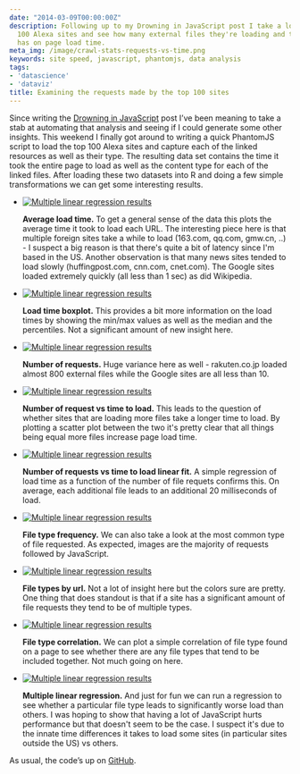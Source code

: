 ```yaml
---
date: "2014-03-09T00:00:00Z"
description: Following up to my Drowning in JavaScript post I take a look at the top
  100 Alexa sites and see how many external files they're loading and the impact that
  has on page load time.
meta_img: /image/crawl-stats-requests-vs-time.png
keywords: site speed, javascript, phantomjs, data analysis
tags:
- 'datascience'
- 'dataviz'
title: Examining the requests made by the top 100 sites
---
```


Since writing the <a href="http://dangoldin.com/2013/12/01/drowning-in-javascript/">Drowning in JavaScript</a> post I’ve been meaning to take a stab at automating that analysis and seeing if I could generate some other insights. This weekend I finally got around to writing a quick PhantomJS script to load the top 100 Alexa sites and capture each of the linked resources as well as their type. The resulting data set contains the time it took the entire page to load as well as the content type for each of the linked files. After loading these two datasets into R and doing a few simple transformations we can get some interesting results.

<ul class="thumbnails">
  <li>
    <div class="thumbnail">
      <a href="{{ IMG_PATH }}crawl-stats-times-mean.png">
        <img src="/image/crawl-stats-regression-multiple.png" alt="Multiple linear regression results" data-width="486" data-height="418" data-layout="responsive" />
      </a>
      <p>
        <strong>Average load time.</strong> To get a general sense of the data this plots the average time it took to load each URL. The interesting piece here is that multiple foreign sites take a while to load (163.com, qq.com, gmw.cn, ..) - I suspect a big reason is that there's quite a bit of latency since I'm based in the US. Another observation is that many news sites tended to load slowly (huffingpost.com, cnn.com, cnet.com). The Google sites loaded extremely quickly (all less than 1 sec) as did Wikipedia.
      </p>
    </div>
  </li>

  <li>
    <div class="thumbnail">
      <a href="{{ IMG_PATH }}crawl-stats-times-boxplot.png">
        <img src="/image/crawl-stats-regression-multiple.png" alt="Multiple linear regression results" data-width="486" data-height="418" data-layout="responsive" />
      </a>
      <p>
        <strong>Load time boxplot.</strong> This provides a bit more information on the load times by showing the min/max values as well as the median and the percentiles. Not a significant amount of new insight here.
      </p>
    </div>
  </li>

  <li>
    <div class="thumbnail">
      <a href="{{ IMG_PATH }}crawl-stats-requests-count.png">
        <img src="/image/crawl-stats-regression-multiple.png" alt="Multiple linear regression results" data-width="486" data-height="418" data-layout="responsive" />
      </a>
      <p>
        <strong>Number of requests.</strong> Huge variance here as well - rakuten.co.jp loaded almost 800 external files while the Google sites are all less than 10.
      </p>
    </div>
  </li>

  <li>
    <div class="thumbnail">
      <a href="{{ IMG_PATH }}crawl-stats-requests-vs-time.png">
        <img src="/image/crawl-stats-regression-multiple.png" alt="Multiple linear regression results" data-width="486" data-height="418" data-layout="responsive" />
      </a>
      <p>
        <strong>Number of request vs time to load.</strong> This leads to the question of whether sites that are loading more files take a longer time to load. By plotting a scatter plot between the two it's pretty clear that all things being equal more files increase page load time.
      </p>
    </div>
  </li>

  <li>
    <div class="thumbnail">
      <a href="{{ IMG_PATH }}crawl-stats-regression.png">
        <img src="/image/crawl-stats-regression-multiple.png" alt="Multiple linear regression results" data-width="486" data-height="418" data-layout="responsive" />
      </a>
      <p>
        <strong>Number of requests vs time to load linear fit.</strong> A simple regression of load time as a function of the number of file requets confirms this. On average, each additional file leads to an additional 20 milliseconds of load.
      </p>
    </div>
  </li>

  <li>
    <div class="thumbnail">
      <a href="{{ IMG_PATH }}crawl-stats-file-types-count.png">
        <img src="/image/crawl-stats-regression-multiple.png" alt="Multiple linear regression results" data-width="486" data-height="418" data-layout="responsive" />
      </a>
      <p>
        <strong>File type frequency.</strong> We can also take a look at the most common type of file requested. As expected, images are the majority of requests followed by JavaScript.
      </p>
    </div>
  </li>

  <li>
    <div class="thumbnail">
      <a href="{{ IMG_PATH }}crawl-stats-file-types-url.png">
        <img src="/image/crawl-stats-regression-multiple.png" alt="Multiple linear regression results" data-width="486" data-height="418" data-layout="responsive" />
      </a>
      <p>
        <strong>File types by url.</strong> Not a lot of insight here but the colors sure are pretty. One thing that does standout is that if a site has a significant amount of file requests they tend to be of multiple types.
      </p>
    </div>
  </li>

  <li>
    <div class="thumbnail">
      <a href="{{ IMG_PATH }}crawl-stats-file-types-correlation.png">
        <img src="/image/crawl-stats-regression-multiple.png" alt="Multiple linear regression results" data-width="486" data-height="418" data-layout="responsive" />
      </a>
      <p>
        <strong>File type correlation.</strong> We can plot a simple correlation of file type found on a page to see whether there are any file types that tend to be included together. Not much going on here.
      </p>
    </div>
  </li>

  <li>
    <div class="thumbnail">
      <a href="{{ IMG_PATH }}crawl-stats-regression-multiple.png">
        <img src="/image/crawl-stats-regression-multiple.png" alt="Multiple linear regression results" data-width="486" data-height="418" data-layout="responsive" />
      </a>
      <p>
        <strong>Multiple linear regression.</strong> And just for fun we can run a regression to see whether a particular file type leads to significantly worse load than others. I was hoping to show that having a lot of JavaScript hurts performance but that doesn't seem to be the case. I suspect it's due to the innate time differences it takes to load some sites (in particular sites outside the US) vs others.
      </p>
    </div>
  </li>
</ul>

As usual, the code’s up on <a href="https://github.com/dangoldin/site-analysis" target="_blank">GitHub</a>.